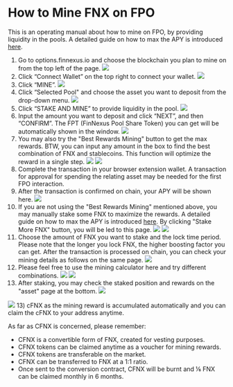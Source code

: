 
# How to Mine FNX on FPO
This is an operating manual about how to mine on FPO, by providing liquidity in the pools. A detailed guide on how to max the APY is introduced [here](https://finnexus.io/blog/the-finnexus-guide-to-mining-staking).

1) Go to options.finnexus.io and choose the blockchain you plan to mine on from the top left of the page.
![](https://i.imgur.com/Jr4caHg.png)
2) Click “Connect Wallet” on the top right to connect your wallet.
![](https://i.imgur.com/c2jqgd8.png)
3) Click “MINE”.
![](https://i.imgur.com/1ofkTua.png)
4) Click “Selected Pool" and choose the asset you want to deposit from the drop-down menu.
![](https://i.imgur.com/OehDSTh.png)
5) Click “STAKE AND MINE” to provide liquidity in the pool.
![](https://i.imgur.com/7VxVYgH.png)
6) Input the amount you want to deposit and click “NEXT”, and then “CONFIRM”. The FPT (FinNexus Pool Share Token) you can get will be automatically shown in the window.
![](https://i.imgur.com/FaZqtq5.png)
7) You may also try the "Best Rewards Mining" button to get the max rewards. BTW, you can input any amount in the box to find the best combination of FNX and stablecoins. This function will optimize the reward in a single step.
![](https://i.imgur.com/NvORmAX.png)
![](https://i.imgur.com/cT7FFEQ.png)
7) Complete the transaction in your browser extension wallet. A transaction for approval for spending the relating asset may be needed for the first FPO interaction.
8) After the transaction is confirmed on chain, your APY will be shown here. 
![](https://i.imgur.com/iAPbMmT.png)
9) If you are not using the "Best Rewards Mining" mentioned above, you may manually stake some FNX to maximize the rewards. A detailed guide on how to max the APY is introduced [here](https://finnexus.io/blog/the-finnexus-guide-to-mining-staking).
By clicking "Stake More FNX" button, you will be led to this page.
![](https://i.imgur.com/F6C8Mwg.png)
![](https://i.imgur.com/6lAYQ5a.png)
10) Choose the amount of FNX you want to stake and the lock time period. Please note that the longer you lock FNX, the higher boosting factor you can get.
After the transaction is processed on chain, you can check your mining details as follows on the same page.
![](https://i.imgur.com/e25nbpr.png)
11) Please feel free to use the mining calculator here and try different combinations. 
![](https://i.imgur.com/Iqvy5M6.png)
![](https://i.imgur.com/JfHV4F3.png)
12) After staking, you may check the staked position and rewards on the "asset" page at the bottom.
![](https://i.imgur.com/WlBxFIX.png)

![](https://i.imgur.com/XHePQAt.png)
13) cFNX as the mining reward is accumulated automatically and you can claim the cFNX to your address anytime.

As far as CFNX is concerned, please remember:
+ CFNX is a convertible form of FNX, created for vesting purposes.
+ CFNX tokens can be claimed anytime as a voucher for mining rewards.
+ CFNX tokens are transferable on the market.
+ CFNX can be transferred to FNX at a 1:1 ratio.
+ Once sent to the conversion contract, CFNX will be burnt and ⅙ FNX can be claimed monthly in 6 months.



